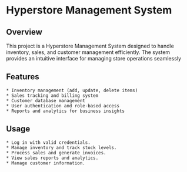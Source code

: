 # Hyperstore Management System

## Overview

This project is a Hyperstore Management System designed to handle inventory, sales, and customer management efficiently. The system provides an intuitive interface for managing store operations seamlessly

## Features
    * Inventory management (add, update, delete items)
    * Sales tracking and billing system
    * Customer database management
    * User authentication and role-based access
    * Reports and analytics for business insights


## Usage

    * Log in with valid credentials.
    * Manage inventory and track stock levels.
    * Process sales and generate invoices.
    * View sales reports and analytics.
    * Manage customer information.

